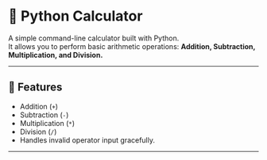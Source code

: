 # 🧮 Python Calculator

A simple command-line calculator built with Python.  
It allows you to perform basic arithmetic operations: **Addition, Subtraction, Multiplication, and Division.**

---

## 🚀 Features
- Addition (`+`)
- Subtraction (`-`)
- Multiplication (`*`)
- Division (`/`)
- Handles invalid operator input gracefully.

---
